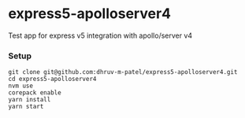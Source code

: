 # express5-apolloserver4
Test app for express v5 integration with apollo/server v4

### Setup
```
git clone git@github.com:dhruv-m-patel/express5-apolloserver4.git
cd express5-apolloserver4
nvm use
corepack enable
yarn install
yarn start
```
